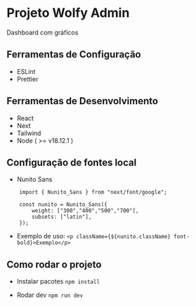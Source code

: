 # Projeto Wolfy Admin
Dashboard com gráficos

## Ferramentas de Configuração
- ESLint
- Prettier

## Ferramentas de Desenvolvimento
- React
- Next
- Tailwind
- Node ( >= v18.12.1 )

## Configuração de fontes local
- Nunito Sans
```
    import { Nunito_Sans } from "next/font/google";

    const nunito = Nunito_Sans({
        weight: ["300","400","500","700"],
        subsets: ["latin"],
    });
```
- Exemplo de uso:
`<p className={${nunito.className} font-bold}>Exemplo</p>`

## Como rodar o projeto
- Instalar pacotes
`npm install`

- Rodar dev
`npm run dev`